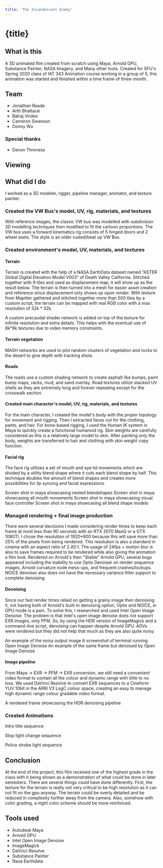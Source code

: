 ```yaml
---
title: 'The Incandescent Enemy'
---
```


<script>
  import YoutubeEmbed from '$lib/components/YoutubeEmbed.svelte';
</script>

# {title}

## What is this

A 3D animated film created from scratch using Maya, Arnold GPU, Substance Painter, NASA Imagery, and
Many other tools. Created for SFU's Spring 2020 class of IAT 343 Animation course working in a group
of 5, this animation was started and finished within a time frame of three-month.

## Team

- Jonathan Reade
- Arth Bhattarai
- Balraj Virdee
- Cameron Swanson
- Donny Wu

### Special thanks

- Devon Throness

## Viewing

<YoutubeEmbed code="_dXtt6MLA2A" />

## What did I do

I worked as a 3D modeler, rigger, pipeline manager, animator, and texture painter.

### Created the VW Bus's model, UV, rig, materials, and textures

With reference images, the classic VW bus was modelled with subdivision 3D modelling techniques then
modified to fit the cartoon proportions. The VW bus uses a forward kinematics rig consists of 5
hinged doors and 2 wheel axels. The style is an older rusted/beat up VW Bus.

### Created environment's model, UV, materials, and textures

#### Terrain

Terrain is created with the help of a NASA EarthData dataset named “ASTER Global Digital Elevation
Model V003” of Death Valley California. Stitched together with 9 tiles and used as displacement map,
it will show up as the result below. The terrain is then turned into a mesh for easier asset
creation and reference since displacement only shows up upon render. With texture from Maptiler
gathered and stitched together more than 500 tiles by a custom script, the terrain can be mapped
with real RGB color with a max resolution of 32k \* 32k.

A custom precaudal shader network is added on top of the texture for infinite resolution and extra
details. This helps with the eventual use of 8k\*8k textures due to video memory constraints.

#### Terrain vegetation

MASH networks are used to plot random clusters of vegetation and rocks to the desert to give depth
with tracking shots.

#### Roads

The roads use a custom shading network to create asphalt like bumps, paint bump maps, racks, mud,
and sand overlay. Road textures utilize stacked UV shells as they are extremely long and forever
repeating except for the crosswalk section.

#### Created main character's model, UV, rig, materials, and textures

For the main character, I created the model's body with the proper topology for movement and
rigging. Then I extracted faces out for the clothing, pants, and hair. For bone-based rigging, I
used the Human IK system in Maya to quickly create a functional humanoid rig. Skin weights are
carefully considered as this is a relatively large model to skin. After painting only the body,
weights are transferred to hair and clothing with skin weight copy function.

#### Facial rig

The face rig utilizes a set of mouth and eye lid movements which are divided by a utility blend
shape where it cuts each blend shape by half. This technique doubles the amount of blend shapes and
creates more possibilities for lip syncing and facial expressions.

Screen shot in maya showcasing nested blendshapes Screen shot in maya showcasing all mouth movements
Screen shot in maya showcasing visual face controller Screen shot in maya showcasing all blend shape
models

### Managed rendering + final image production

There were several decisions I made considering render times to keep each frame at most less than 90
seconds with an RTX 2070 MaxQ or a GTX 1080TI. I chose the resolution of 1920\*800 because this will
save more than 25% of the pixels from being rendered. This resolution is also a standard in cinema
with an aspect ratio of 2.40:1. The usage of 24fps + motion blur is also to save frames required to
be rendered while also giving the animation a film look. Rendered on Arnold's then "Stable" Arnold
GPU, several bugs appeared including the inability to use Optix Denoiser on render sequence images,
Arnold curvature node mess-ups, and frequent crashes/lockups. NOICE denoiser also does not have the
necessary variance filter support to complete denoising.

#### Denoising

Since our fast render times relied on getting a grainy image then denoising it, not having both of
Arnold's built-in denoising option, Optix and NOICE, in GPU mode is a pain. To solve this, I
researched and used Intel Open Image Denoise. The problem is that Intel's open image denoise does
not support EXR images, only PFM. So, by using the HDR version of ImageMagick and a command-line
script, denoising can happen despite Arnold GPU. AOVs were rendered but they did not help that much
as they are also quite noisy.

An example of the noisy output image A screenshot of terminal running Open Image Denoise An example
of the same frame but denoised by Open Image Denoise

#### Image pipeline

From Maya → EXR → PFM → EXR conversion, we still need a convenient video format to contain all the
colour and dynamic range with little to no loss. We used DaVinci Resolve to convert EXR sequences to
a Cineform YUV 10bit in the ARRI V3 LogC colour space, creating an easy to manage high dynamic range
colour gradable video format.

A rendered frame showcasing the HDR denoising pipeline

### Created Animations

Intro title sequence

Stop light change sequence

Police strobe light sequence

## Conclusion

At the end of the project, this film received one of the highest grade in the class with it being
shown as a demonstration of what could be done in later semesters. There are several things could
have done differently. First, the texture for the terrain is really not very critical to be high
resolution as it can not fit on the gpu anyway. The terrain could be overly detailed and be reduced
in complexity further away from the camera. Also, somehow with color grading, a night color scheme
should be more reinforced.

## Tools used

- Autodesk Maya
- Arnold GPU
- Intel Open Image Denoise
- ImageMagick
- DaVinci Resolve
- Substance Painter
- Nasa Earthdata

